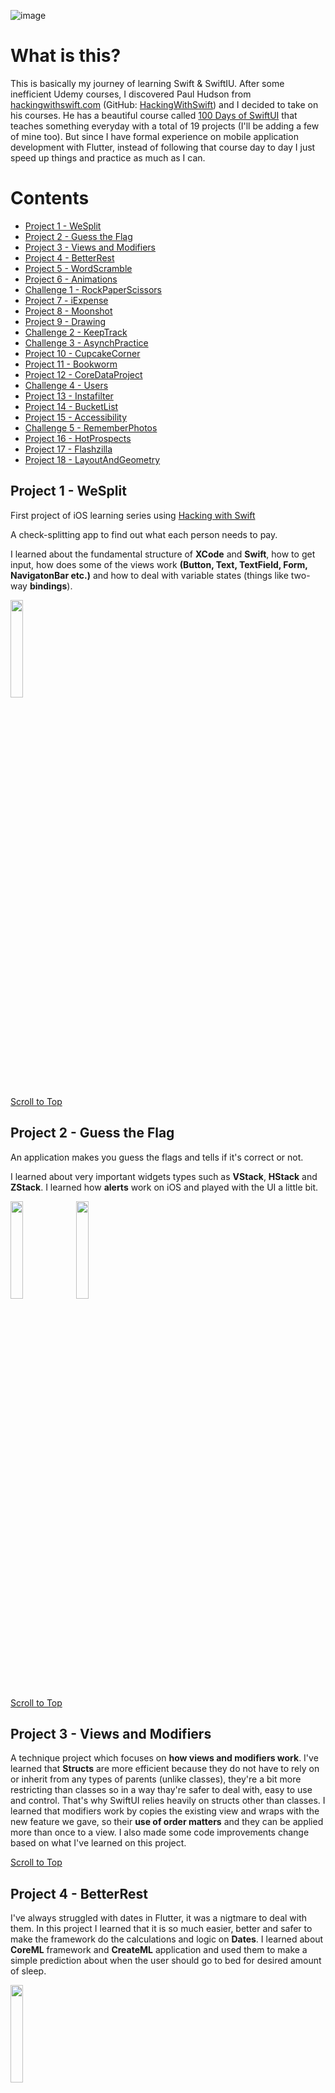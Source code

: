 ![image](https://user-images.githubusercontent.com/55896033/230641673-7e2e9e6d-5e91-450b-a674-51195d30f30e.png)

# What is this?
This is basically my journey of learning Swift & SwiftIU. After some inefficient Udemy courses, I discovered Paul Hudson from [hackingwithswift.com](https://www.hackingwithswift.com/) (GitHub: [HackingWithSwift](https://github.com/twostraws/HackingWithSwift)) and I decided to take on his courses. He has a beautiful course called [100 Days of SwiftUI](https://www.hackingwithswift.com/100/swiftui) that teaches something everyday with a total of 19 projects (I'll be adding a few of mine too). But since I have formal experience on mobile application development with Flutter, instead of following that course day to day I just speed up things and practice as much as I can.

# Contents
* [Project 1 - WeSplit](#project-1---weSplit)
* [Project 2 - Guess the Flag](#project-2---guess-the-flag)
* [Project 3 - Views and Modifiers](#project-3---views-and-modifiers)
* [Project 4 - BetterRest](#project-4---betterrest)
* [Project 5 - WordScramble](#project-5---wordscramble)
* [Project 6 - Animations](#project-6---animations)
* [Challenge 1 - RockPaperScissors](#challenge-1---rockpaperscissors)
* [Project 7 - iExpense](#project-7---iexpense)
* [Project 8 - Moonshot](#project-8---moonshot)
* [Project 9 - Drawing](#project-9---drawing)
* [Challenge 2 - KeepTrack](#challenge-2---keeptrack)
* [Challenge 3 - AsynchPractice](#challenge-3---asynchpractice)
* [Project 10 - CupcakeCorner](#project-10---cupcakecorner)
* [Project 11 - Bookworm](#project-11---bookworm)
* [Project 12 - CoreDataProject](#project-12---coredataproject)
* [Challenge 4 - Users](#challenge-4---users)
* [Project 13 - Instafilter](#project-13---instafilter)
* [Project 14 - BucketList](#project-14---bucketlist)
* [Project 15 - Accessibility](#project-15---accessibility)
* [Challenge 5 - RememberPhotos](#challenge-5---rememberphotos)
* [Project 16 - HotProspects](#project-16---hotprospects)
* [Project 17 - Flashzilla](#project-17---flashzilla)
* [Project 18 - LayoutAndGeometry](#project-18---layoutandgeometry)

## Project 1 - WeSplit

First project of iOS learning series using [Hacking with Swift](hackingwithswift.com)

A check-splitting app to find out what each person needs to pay.

I learned about the fundamental structure of **XCode** and **Swift**, how to get input, how does some of the views work **(Button, Text, TextField, Form, NavigatonBar etc.)** and how to deal with variable states (things like two-way **bindings**).

<img src="https://user-images.githubusercontent.com/55896033/221712511-96774d65-f8f5-4b6c-a759-63503f6e78e4.png" width=20%>

[Scroll to Top](#contents)

## Project 2 - Guess the Flag

An application makes you guess the flags and tells if it's correct or not.

I learned about very important widgets types such as **VStack**, **HStack** and **ZStack**. I learned how **alerts** work on iOS and played with the UI a little bit.

<img src="https://user-images.githubusercontent.com/55896033/222266783-4c03c801-ab1b-40e7-a4dd-c5de0704b5f2.png" width=20%> <img src="https://user-images.githubusercontent.com/55896033/222266821-9987fec5-c5b2-4dc3-8a93-13c576060d51.png" width=20%>

[Scroll to Top](#contents)

## Project 3 - Views and Modifiers

A technique project which focuses on **how views and modifiers work**. I've learned that **Structs** are more efficient because they do not have to rely on or inherit from any types of parents (unlike classes), they're a bit more restricting than classes so in a way thay're safer to deal with, easy to use and control. That's why SwiftUI relies heavily on structs other than classes. I learned that modifiers work by copies the existing view and wraps with the new feature we gave, so their **use of order matters** and they can be applied more than once to a view. I also made some code improvements change based on what I've learned on this project.

[Scroll to Top](#contents)

## Project 4 - BetterRest

I've always struggled with dates in Flutter, it was a nigtmare to deal with them. In this project I learned that it is so much easier, better and safer to make the framework do the calculations and logic on **Dates**. I learned about **CoreML** framework and **CreateML** application and used them to make a simple prediction about when the user should go to bed for desired amount of sleep.

<img src="https://user-images.githubusercontent.com/55896033/222541653-cbc59086-cdd9-4783-81ce-d13b96f8af3f.png" width=20%>

[Scroll to Top](#contents)

## Project 5 - WordScramble

In this project I've learned about **List, onAppear modifier, what a Bundle is, fatalError() function, how to use UITextChecker and guard check**.

<img src="https://user-images.githubusercontent.com/55896033/222799843-887a2e1c-6d5d-4f2c-aef4-2883233b9706.png" width=20%> <img src="https://user-images.githubusercontent.com/55896033/222800079-54d103fd-d319-46df-a0b8-306195519465.png" width=20%>

[Scroll to Top](#contents)

## Project 6 - Animations

I learned so much about animations. I'll probably forget about most of them but now I know how and where to look when I got something in my mind about animations. I used to have lots of problems in Flutter when it comes to animations but after this project I think if you can get a grasp of how Swift makes the animations work, it'll be a much easier process.

<img src="https://user-images.githubusercontent.com/55896033/222853174-5c3bb274-e2fe-42f7-9475-2e580869b2c2.gif" width=20%>

[Scroll to Top](#contents)

## Challenge 1 - RockPaperScissors

It's a simple practice that's been made without tutorials to practice what I've learned so far. The applications choses a random move (rock, paper or scissors) and generates a result player should achieve (win or lose). Player then should make a move to achieve the desired result.

<img src="https://user-images.githubusercontent.com/55896033/222980425-99b5d3f9-e331-4d2e-973f-525e098728ea.png" width=20%> <img src="https://user-images.githubusercontent.com/55896033/222980426-4ef680a9-5bb9-4ec2-93cd-7ccdb9dac8e8.png" width=20%>

[Scroll to Top](#contents)

## Project 7 - iExpense

In this project I experienced with **UserDefaults, Codable property (to be able to archive and unarchive structs), sheet property (to show new screens), onDelete property (to be able to delete rows from lists), @StateObject - @ObservedObject - @Published (to be able to share data between views and watch their state to update the UI)**. Especially the UserDefaults and Codable part was important because I was wondering what Swift was using to achieve same functionality as SharedPreferences on Android. I also learned that Swift do not want developers to rely heavily on UserDefaults because it makes the app launch slower, should use about half a MB at the worst scenario. I also used MVVM and MobX with @Observable states to be able to observe the state shared between views in Flutter but being able to do this in Swift without using any external package and without any boilerplate code is amazing.

<img src="https://user-images.githubusercontent.com/55896033/223476230-edf69827-0293-45d0-af0b-03ee566d3ec2.png" width=20%> <img src="https://user-images.githubusercontent.com/55896033/223476269-6df57031-6ed3-4988-91dc-884f24ea2bb3.png" width=20%> <img src="https://user-images.githubusercontent.com/55896033/223476303-40f0ba96-c3e8-4555-954c-b2a9bc6cd190.png" width=20%>

[Scroll to Top](#contents)

## Project 8 - Moonshot

This is the most complex app I've built in this series so far. I've used **Geometry Reader to adjust the image size dynamically, experienced with ScrollViews, pushed new screens to the stack, created dynamic layouts based on user's selection and most importantly I've delt with JSON data (encode, decode and load to structs).**

<img src="https://user-images.githubusercontent.com/55896033/224078134-0aa0f8c1-5cd2-4a21-af66-4196405621bf.png" width=18%> <img src="https://user-images.githubusercontent.com/55896033/224078182-fb5153e8-d7fe-44f2-977a-6cb78b9aacdb.png" width=18%> <img src="https://user-images.githubusercontent.com/55896033/224078235-764fd4dc-d61c-464c-9c00-f2628db3206c.png" width=18%> <img src="https://user-images.githubusercontent.com/55896033/224078355-904905fd-308d-4676-89bc-25a8fcaf6b24.png" width=18%> <img src="https://user-images.githubusercontent.com/55896033/224078387-1ecf080c-2843-403e-944f-e257c9abc9f7.png" width=18%>

[Scroll to Top](#contents)

## Project 9 - Drawing

**Paths, shapes, strokes, transforms, drawing group, animating values** are a few things that I've learned in this project. On top of **[Project 6 - Animations](#project-6---animations)**, this project was the cherry on the cake. It summed up the visual things for me and has been a good practice. It was heavy in code so it was also a good practice on not just SwiftUI but also on Swift.

<img src="https://user-images.githubusercontent.com/55896033/224438906-f05aea8f-fb2e-4d37-98bd-a481c9a22c04.png" width=20%> <img src="https://user-images.githubusercontent.com/55896033/224438918-448c3178-2bda-46a3-884b-05655aaeaa05.png" width=20%> <img src="https://user-images.githubusercontent.com/55896033/224439032-a66a0f1e-3177-4231-978e-0d20d4b2a80e.png" width=20%> <img src="https://user-images.githubusercontent.com/55896033/224438967-c8b3440b-ebcd-4363-b597-6d38dd4bb9c8.png" width=20%>

[Scroll to Top](#contents)

## Challenge 2 - KeepTrack

This is an app to keep track of how many times you did an activity. UI is definetly not the best of course but I wanted to practice by myself on **dealing with data models, saving & reading data with UserDefaults and manipulating that data between views**.

<img src="https://user-images.githubusercontent.com/55896033/224543633-56460579-b501-4ae1-b05a-e10b7d0b7777.png" width=20%> <img src="https://user-images.githubusercontent.com/55896033/224543636-00f271ff-87ae-4e61-9c8e-2566ce8c0eb3.png" width=20%> <img src="https://user-images.githubusercontent.com/55896033/224543638-0e4b928e-5337-40d4-bbcd-df1ec4d0901a.png" width=20%>

[Scroll to Top](#contents)

## Challenge 3 - AsynchPractice

I learned **how to deal with network requests** with a simple app using **iTunes API** and **how to load data to object with Codable protocol**. I'll be experimenting on this important subject later on.

<img src="https://user-images.githubusercontent.com/55896033/225342809-a1cf791f-8e81-4b2a-8af8-148185d4404b.png" width=20%> <img src="https://user-images.githubusercontent.com/55896033/225342779-e30f4908-78f8-4099-8a43-a5400e97291f.png" width=20%> <img src="https://user-images.githubusercontent.com/55896033/225342753-ae974562-dd80-4230-9c32-dc2cc0d52bf4.png" width=20%>

[Scroll to Top](#contents)

## Project 10 - CupcakeCorner

This is a projects that send and receives JSON from the internet. In this project I've created a data model class from scratch using @Published properties and then make adjustments to make it conform to Codable protocol. Then I practiced how to encode the data, send to a server and process the response from that server.

<img src="https://user-images.githubusercontent.com/55896033/226112176-5e0ac1f9-5f50-457f-b5be-036f001e1f0a.png" width=20%> <img src="https://user-images.githubusercontent.com/55896033/226112210-57115731-b1c4-48a4-837c-353b14eb434f.png" width=20%> <img src="https://user-images.githubusercontent.com/55896033/226112219-f4996ed2-cb3d-4b3e-9cc6-f2c187cbe51c.png" width=20%>

[Scroll to Top](#contents)

## Project 11 - Bookworm

This was a very useful project in order to understand how Core Data simply works to remember user interaction. The next project will go more deeper than this on Core Data.

<img src="https://user-images.githubusercontent.com/55896033/226176266-5b9c5154-da32-4e4f-b724-5852e812323a.png" width=20%> <img src="https://user-images.githubusercontent.com/55896033/226176271-3c48885e-b1bd-4639-9f1b-4542d3be5589.png" width=20%> <img src="https://user-images.githubusercontent.com/55896033/226176281-951a6cd4-1a2f-4119-a7f5-0bb8c884a217.png" width=20%>

[Scroll to Top](#contents)

## Project 12 - CoreDataProject

We took a look at a little bit more deeper on Core Data. **How to add, delete, sort, filter data and more.**

<img src="https://user-images.githubusercontent.com/55896033/227389785-cafd2dc7-312d-42c5-a1b7-4843270e133c.png" width=18%> <img src="https://user-images.githubusercontent.com/55896033/227389854-64c215d7-6719-4547-9e3e-076feede56b4.png" width=18%> <img src="https://user-images.githubusercontent.com/55896033/227389863-a2a941b4-0913-4825-bf02-939a46ca1a6e.png" width=18%> <img src="https://user-images.githubusercontent.com/55896033/227389869-bd43a1ae-ee43-42bb-bf00-d22b9abf911b.png" width=18%> <img src="https://user-images.githubusercontent.com/55896033/227389879-0912bdef-ab9a-4d2d-b1e6-dd98ae5e80e4.png" width=18%>

[Scroll to Top](#contents)

## Challenge 4 - Users

This was a practice to see if a can make an app that downloads JSON from internet, decodes the data to objects and uses them to present data. In the second part of the project, I tried to save those downloaded users to local cache using Core Data. This way our app would still work even offline.

<img src="https://user-images.githubusercontent.com/55896033/227389955-17906b11-b731-4337-9ebc-9d9b8645e4ab.png" width=20%> <img src="https://user-images.githubusercontent.com/55896033/227389968-1ec71d18-4256-4bfc-b042-6c455c9c63f3.png" width=20%> <img src="https://user-images.githubusercontent.com/55896033/227389982-aa31f5ff-cf62-4f25-9e04-d8738af1edc3.png" width=20%>

[Scroll to Top](#contents)

## Project 13 - Instafilter

I practiced on CoreImage and learned how to link SwiftUI & UIKit.

<img src="https://user-images.githubusercontent.com/55896033/229590329-4e64c18b-9884-47d6-8497-9ff36692f1a0.png" width=20%> <img src="https://user-images.githubusercontent.com/55896033/229590342-629c8e88-3167-4a8c-a780-680cef149b4d.png" width=20%> <img src="https://user-images.githubusercontent.com/55896033/229590678-5ec363ea-785b-45d5-91ed-a79af7b78fec.png" width=20%>

[Scroll to Top](#contents)

## Project 14 - BucketList

Things I practiced on in this project: **adding Comparable to custom types, finding the documents directory, integrating MapKit, using biometric authentication, secure Data writing**, and much more.

<img src="https://user-images.githubusercontent.com/55896033/230428085-e4cdc5de-22cf-4912-b8bd-41b5d8322caf.png" width=20%> <img src="https://user-images.githubusercontent.com/55896033/230428101-27c2c7df-4fb9-4a3e-8c78-f1ab6d116f9e.png" width=20%> <img src="https://user-images.githubusercontent.com/55896033/230428128-bc28de49-55ec-4008-a48b-16ab40ee573e.png" width=20%>

[Scroll to Top](#contents)

## Project 15 - Accessibility

I learned some ways on how to make our apps more accessible so that everyone can use it fully regardless of their individual needs. I wasn't able to build a standalone project for this since iPhone simulators does not support accessibility and I do not have a physical Apple device.

[Scroll to Top](#contents)

## Challenge 5 - RememberPhotos

This is relativly a more simple app compared to the recent projects. But making everything from scratch by myself and combining skills learned on the topics of **MVVM, CoreData, FileManager, PHPickerViewController** made this one a fairly intense project for me. It imports a picture from the library, asks to user to give a name and then saves it to CoreData. The image is saved to documents with the created id, and the id itself is then saved to CoreData.

<img src="https://user-images.githubusercontent.com/55896033/230779097-b5d47b29-dab8-4b51-be94-4ef750e24492.png" width=20%> <img src="https://user-images.githubusercontent.com/55896033/230779109-acc7a8e3-3efb-4438-914c-5056d466d738.png" width=20%> <img src="https://user-images.githubusercontent.com/55896033/230779115-f3c9fc98-2817-41ed-b218-234c1423db9d.png" width=20%> <img src="https://user-images.githubusercontent.com/55896033/230779126-a6132a8b-76d5-4a21-9e82-6715b72cd27f.png" width=20%> 

## Challenge 5.1 - RememberPhotos, Map Update

For a second challenge there was a requirement to implement MapKit to the project. I added a feature to select where the image was taken on a map view and a feature to show that location on the detail screen view.

<img src="https://user-images.githubusercontent.com/55896033/231493148-f833313f-c5d8-453e-bd1c-9064d9ab68c7.png" width=20%> <img src="https://user-images.githubusercontent.com/55896033/231493199-fbdde8de-cfa2-461d-99ac-69d616ab0006.png" width=20%> <img src="https://user-images.githubusercontent.com/55896033/231493226-d7742396-c858-45b3-a2db-7fd1216342d4.png" width=20%>

[Scroll to Top](#contents)

## Project 16 - HotProspects

Thing I played with: **custom environment objects, TabView, Result, objectWillChange, image interpolation, context menus, local notifications, Swift package dependencies, filter() and map()** and many more.

<img src="https://user-images.githubusercontent.com/55896033/233802122-e4272cdc-e0e3-42ec-8d61-c6c73f8282f9.png" width=20%> <img src="https://user-images.githubusercontent.com/55896033/233802126-159489d1-5b56-4a75-969c-514d79bda0ec.png" width=20%> <img src="https://user-images.githubusercontent.com/55896033/233802129-97cebb5f-727b-4a7a-985c-49efbd5dddf9.png" width=20%> <img src="https://user-images.githubusercontent.com/55896033/233802131-6e72364a-b0ce-4687-88c7-37673dfca0d6.png" width=20%>

[Scroll to Top](#contents)

## Project 17 - Flashzilla

Tha project covered some really great techniques like **gestures, haptics, Combine, and more.**

<img src="https://user-images.githubusercontent.com/55896033/233843682-5c3887a8-9d85-4fe3-b390-1bae53f9064f.png" width=40%> <img src="https://user-images.githubusercontent.com/55896033/233843692-3ef23248-a08a-4e8b-a51b-86c0f5b0be40.png" width=40%>

[Scroll to Top](#contents)

## Project 18 - LayoutAndGeometry

Fndamental knowledge on **how SwiftUI deals with layouts, how views decide what size they need, GeometryReader and creating effects using GeometryReader.**

<img src="https://user-images.githubusercontent.com/55896033/233865661-4522f118-3344-4bcd-ad0f-6dcb0e8cd830.png" width=20%> <img src="https://user-images.githubusercontent.com/55896033/233865664-6858afb8-86d7-4a6a-9687-6166802d0f4e.png" width=20%>

[Scroll to Top](#contents)
